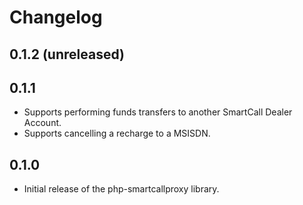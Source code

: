 # Changelog

## 0.1.2 (unreleased)

## 0.1.1

 * Supports performing funds transfers to another SmartCall Dealer Account.
 * Supports cancelling a recharge to a MSISDN.

## 0.1.0

 * Initial release of the php-smartcallproxy library. 
